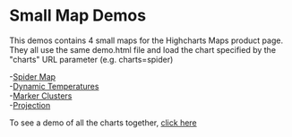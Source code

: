 # Small Map Demos
This demos contains 4 small maps for the Highcharts Maps product page. They all use the same demo.html file and load the chart specified by the "charts" URL parameter (e.g. charts=spider)

-[Spider Map](http://localhost:3030/samples/view?path=highcharts/website/small-demos-maps&charts=spider)    
-[Dynamic Temperatures](http://localhost:3030/samples/view?path=highcharts/website/small-demos-maps&charts=temps)    
-[Marker Clusters](http://localhost:3030/samples/view?path=highcharts/website/small-demos-maps&charts=clusters)   
-[Projection](http://localhost:3030/samples/view?path=highcharts/website/small-demos-maps&charts=projection)  

To see a demo of all the charts together, [click here](https://www.goodwiththat.com/ag/demos)
